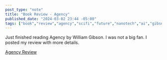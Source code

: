 ```yaml
---
post_type: "note" 
title: "Book Review - Agency"
published_date: "2024-03-02 23:44 -05:00"
tags: ["book","review","agency","scifi","future","nanotech","ai","gibson"]
---
```


Just finished reading Agency by William Gibson. I was not a big fan. I posted my review with more details. 

[Agency Review](/reviews/agency-gibson)